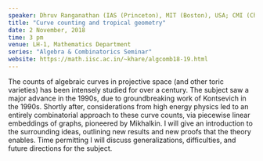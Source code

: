 ```yaml
---
speaker: Dhruv Ranganathan (IAS (Princeton), MIT (Boston), USA; CMI (Chennai); Cambridge, UK)
title: "Curve counting and tropical geometry"
date: 2 November, 2018
time: 3 pm
venue: LH-1, Mathematics Department
series: "Algebra & Combinatorics Seminar"
website: https://math.iisc.ac.in/~khare/algcomb18-19.html
---
```


The counts of algebraic curves in projective space (and other
toric varieties) has been intensely studied for over a century.
The subject saw a major advance in the 1990s, due to
groundbreaking work of Kontsevich in the 1990s. Shortly after,
considerations from high energy physics led to an entirely
combinatorial approach to these curve counts, via piecewise
linear embeddings of graphs, pioneered by Mikhalkin. I will
give an introduction to the surrounding ideas, outlining new
results and new proofs that the theory enables. Time permitting
I will discuss generalizations, difficulties, and future
directions for the subject.
